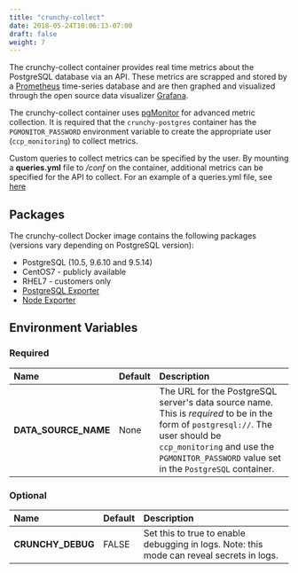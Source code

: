 ```yaml
---
title: "crunchy-collect"
date: 2018-05-24T10:06:13-07:00
draft: false
weight: 7
---
```


The crunchy-collect container provides real time metrics about the PostgreSQL database
via an API. These metrics are scrapped and stored by a [Prometheus](https://prometheus.io)
time-series database and are then graphed and visualized through the open source data
visualizer [Grafana](https://grafana.com/).

The crunchy-collect container uses [pgMonitor](https://github.com/CrunchyData/pgmonitor) for advanced metric collection.
It is required that the `crunchy-postgres` container has the `PGMONITOR_PASSWORD` environment
variable to create the appropriate user (`ccp_monitoring`) to collect metrics.

Custom queries to collect metrics can be specified by the user. By
mounting a **queries.yml** file to */conf* on the container, additional metrics
can be specified for the API to collect. For an example of a queries.yml file, see
[here](https://github.com/CrunchyData/pgmonitor/blob/master/exporter/postgres/queries_common.yml)

## Packages

The crunchy-collect Docker image contains the following packages (versions vary depending on PostgreSQL version):

* PostgreSQL (10.5, 9.6.10 and 9.5.14)
* CentOS7 - publicly available
* RHEL7 - customers only
* [PostgreSQL Exporter](https://github.com/wrouesnel/postgres_exporter)
* [Node Exporter](https://github.com/prometheus/node_exporter)

## Environment Variables

### Required
**Name**|**Default**|**Description**
:-----|:-----|:-----
**DATA_SOURCE_NAME**|None|The URL for the PostgreSQL server's data source name. This is *required* to be in the form of `postgresql://`.  The user should be `ccp_monitoring` and use the `PGMONITOR_PASSWORD` value set in the `PostgreSQL` container.

### Optional
**Name**|**Default**|**Description**
:-----|:-----|:-----
**CRUNCHY_DEBUG**|FALSE|Set this to true to enable debugging in logs. Note: this mode can reveal secrets in logs.
